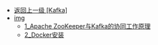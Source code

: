- [返回上一级 [Kafka]](后端/MQ/Kafka/)
- [img](后端/MQ/Kafka/img/)
  - [1_Apache ZooKeeper与Kafka的协同工作原理](后端/MQ/Kafka/img/1_Apache%20ZooKeeper与Kafka的协同工作原理/)
  - [2_Docker安装](后端/MQ/Kafka/img/2_Docker安装/)
